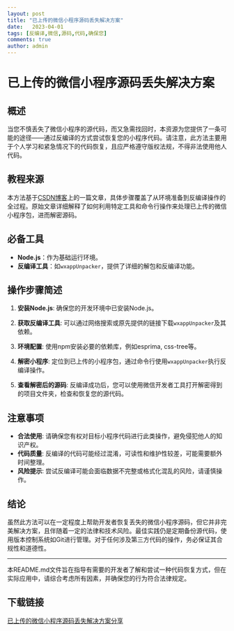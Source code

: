```yaml
---
layout: post
title: "已上传的微信小程序源码丢失解决方案"
date:   2023-04-01
tags: [反编译,微信,源码,代码,确保您]
comments: true
author: admin
---
```

# 已上传的微信小程序源码丢失解决方案

## 概述

当您不慎丢失了微信小程序的源代码，而又急需找回时，本资源为您提供了一条可能的途径——通过反编译的方式尝试恢复您的小程序代码。请注意，此方法主要用于个人学习和紧急情况下的代码恢复，且应严格遵守版权法规，不得非法使用他人代码。

## 教程来源

本方法基于[CSDN博客](https://blog.csdn.net/)上的一篇文章，具体步骤覆盖了从环境准备到反编译操作的全过程。原始文章详细解释了如何利用特定工具和命令行操作来处理已上传的微信小程序包，进而解密源码。

## 必备工具

- **Node.js**：作为基础运行环境。
- **反编译工具**：如`wxappUnpacker`，提供了详细的解包和反编译功能。

## 操作步骤简述

1. **安装Node.js**: 确保您的开发环境中已安装Node.js。
   
2. **获取反编译工具**: 可以通过网络搜索或原先提供的链接下载`wxappUnpacker`及其依赖。

3. **环境配置**: 使用npm安装必要的依赖库，例如esprima, css-tree等。

4. **解密小程序**: 定位到已上传的小程序包，通过命令行使用`wxappUnpacker`执行反编译操作。

5. **查看解密后的源码**: 反编译成功后，您可以使用微信开发者工具打开解密得到的项目文件夹，检查和恢复您的源代码。

## 注意事项

- **合法使用**: 请确保您有权对目标小程序代码进行此类操作，避免侵犯他人的知识产权。
- **代码质量**: 反编译的代码可能经过混淆，可读性和维护性较差，可能需要额外时间整理。
- **风险提示**: 尝试反编译可能会面临数据不完整或格式化混乱的风险，请谨慎操作。

## 结论

虽然此方法可以在一定程度上帮助开发者恢复丢失的微信小程序源码，但它并非完美解决方案，且伴随着一定的法律和技术风险。最佳实践仍是定期备份源代码，使用版本控制系统如Git进行管理。对于任何涉及第三方代码的操作，务必保证其合规性和道德性。

---

本README.md文件旨在指导有需要的开发者了解和尝试一种代码恢复方式，但在实际应用中，请综合考虑所有因素，并确保您的行为符合法律规定。

## 下载链接

[已上传的微信小程序源码丢失解决方案分享](https://pan.quark.cn/s/0aae7b57a233)